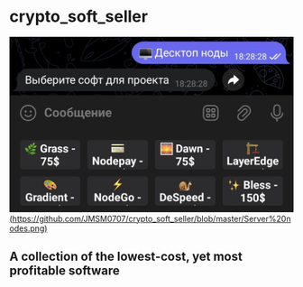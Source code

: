 # crypto_soft_seller

[![soft_seller_github](https://github.com/JMSM0707/crypto_soft_seller/blob/master/Desktop%20nodes.png)(https://github.com/JMSM0707/crypto_soft_seller/blob/master/Server%20nodes.png)](http://t.me/CRYPT0HER_SELLERBOT?start=6617612281)

## A collection of the lowest-cost, yet most profitable software

